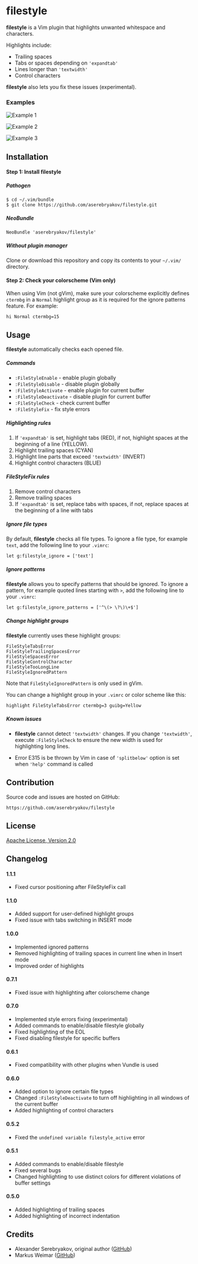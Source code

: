filestyle
=========

**filestyle** is a Vim plugin that highlights unwanted whitespace and
characters.

Highlights include:

* Trailing spaces
* Tabs or spaces depending on `'expandtab'`
* Lines longer than `'textwidth'`
* Control characters

**filestyle** also lets you fix these issues (experimental).

### Examples

![Example 1](https://cloud.githubusercontent.com/assets/985977/7272222/9809dbec-e8e9-11e4-8a43-47e0374ccbe0.png)

![Example 2](https://cloud.githubusercontent.com/assets/985977/7272223/980cb506-e8e9-11e4-8b3e-418506344c6b.png)

![Example 3](https://cloud.githubusercontent.com/assets/985977/7272224/98100864-e8e9-11e4-9e09-45b217125bcb.png)

Installation
------------

#### Step 1: Install filestyle

##### Pathogen

    $ cd ~/.vim/bundle
    $ git clone https://github.com/aserebryakov/filestyle.git

##### NeoBundle

    NeoBundle 'aserebryakov/filestyle'

##### Without plugin manager

Clone or download this repository and copy its contents to your `~/.vim/`
directory.

#### Step 2: Check your colorscheme (Vim only)

When using Vim (not gVim), make sure your colorscheme explicitly defines
`ctermbg` in a `Normal` highlight group as it is required for the ignore
patterns feature. For example:

    hi Normal ctermbg=15

Usage
-----

**filestyle** automatically checks each opened file.

##### Commands

* `:FileStyleEnable`     - enable plugin globally
* `:FileStyleDisable`    - disable plugin globally
* `:FileStyleActivate`   - enable plugin for current buffer
* `:FileStyleDeactivate` - disable plugin for current buffer
* `:FileStyleCheck`      - check current buffer
* `:FileStyleFix`        - fix style errors

##### Highlighting rules

1. If `'expandtab'` is set, highlight tabs (RED), if not, highlight spaces at
   the beginning of a line (YELLOW).
2. Highlight trailing spaces (CYAN)
3. Highlight line parts that exceed `'textwidth'` (INVERT)
4. Highlight control characters (BLUE)

##### FileStyleFix rules

1. Remove control characters
2. Remove trailing spaces
3. If `'expandtab'` is set, replace tabs with spaces, if not, replace spaces
   at the beginning of a line with tabs

##### Ignore file types

By default, **filestyle** checks all file types. To ignore a file type, for
example `text`, add the following line to your `.vimrc`:

    let g:filestyle_ignore = ['text']

##### Ignore patterns

**filestyle** allows you to specify patterns that should be ignored. To ignore
a pattern, for example quoted lines starting with `>`, add the following line
to your `.vimrc`:

    let g:filestyle_ignore_patterns = ['^\(> \?\)\+$']

##### Change highlight groups

**filestyle** currently uses these highlight groups:

    FileStyleTabsError
    FileStyleTrailingSpacesError
    FileStyleSpacesError
    FileStyleControlCharacter
    FileStyleTooLongLine
    FileStyleIgnoredPattern

Note that `FileStyleIgnoredPattern` is only used in gVim.

You can change a highlight group in your `.vimrc` or color scheme like this:

    highlight FileStyleTabsError ctermbg=3 guibg=Yellow

##### Known issues

* **filestyle** cannot detect `'textwidth'` changes. If you change `'textwidth'`,
  execute `:FileStyleCheck` to ensure the new width is used for highlighting long
  lines.

* Error E315 is be thrown by Vim in case of `'splitbelow'` option is set
  when `'help'` command is called

Contribution
------------

Source code and issues are hosted on GitHub:

    https://github.com/aserebryakov/filestyle

License
-------

[Apache License, Version 2.0](http://www.apache.org/licenses/LICENSE-2.0)

Changelog
---------

#### 1.1.1

* Fixed cursor positioning after FileStyleFix call

#### 1.1.0

* Added support for user-defined highlight groups
* Fixed issue with tabs switching in INSERT mode

#### 1.0.0

* Implemented ignored patterns
* Removed highlighting of trailing spaces in current line when in Insert mode
* Improved order of highlights

#### 0.7.1

* Fixed issue with highlighting after colorscheme change

#### 0.7.0

* Implemented style errors fixing (experimental)
* Added commands to enable/disable filestyle globally
* Fixed highlighting of the EOL
* Fixed disabling filestyle for specific buffers

#### 0.6.1

* Fixed compatibility with other plugins when Vundle is used

#### 0.6.0

* Added option to ignore certain file types
* Changed `:FileStyleDeactivate` to turn off highlighting in all windows of the
  current buffer
* Added highlighting of control characters

#### 0.5.2

* Fixed the `undefined variable filestyle_active` error

#### 0.5.1

* Added commands to enable/disable filestyle
* Fixed several bugs
* Changed highlighting to use distinct colors for different violations of
  buffer settings

#### 0.5.0

* Added highlighting of trailing spaces
* Added highlighting of incorrect indentation

Credits
-------

* Alexander Serebryakov, original author ([GitHub](https://github.com/aserebryakov))
* Markus Weimar ([GitHub](https://github.com/Markus00000))
